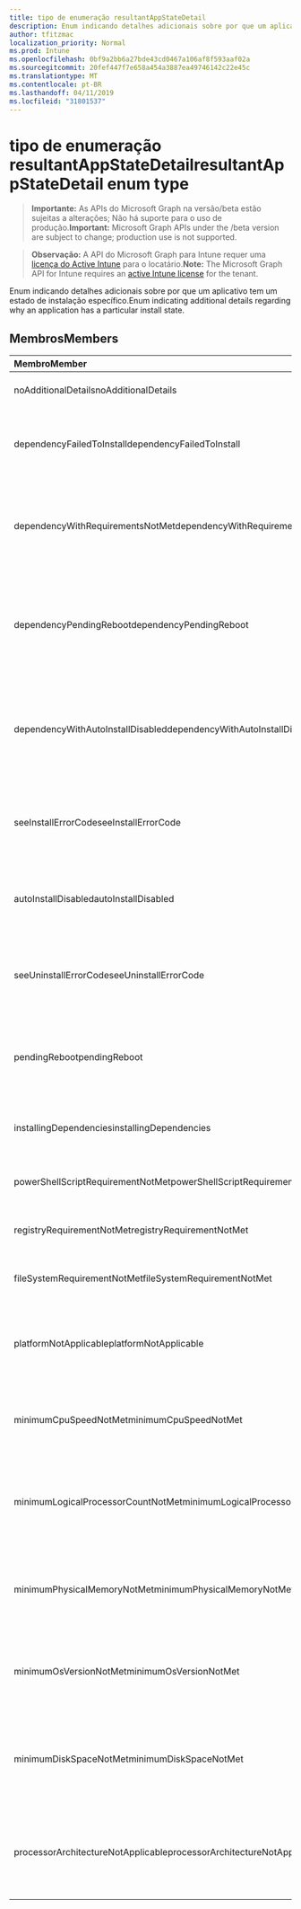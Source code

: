 ```yaml
---
title: tipo de enumeração resultantAppStateDetail
description: Enum indicando detalhes adicionais sobre por que um aplicativo tem um estado de instalação específico.
author: tfitzmac
localization_priority: Normal
ms.prod: Intune
ms.openlocfilehash: 0bf9a2bb6a27bde43cd0467a106af8f593aaf02a
ms.sourcegitcommit: 20fef447f7e658a454a3887ea49746142c22e45c
ms.translationtype: MT
ms.contentlocale: pt-BR
ms.lasthandoff: 04/11/2019
ms.locfileid: "31801537"
---
```

# <a name="resultantappstatedetail-enum-type"></a><span data-ttu-id="57363-103">tipo de enumeração resultantAppStateDetail</span><span class="sxs-lookup"><span data-stu-id="57363-103">resultantAppStateDetail enum type</span></span>

> <span data-ttu-id="57363-104">**Importante:** As APIs do Microsoft Graph na versão/beta estão sujeitas a alterações; Não há suporte para o uso de produção.</span><span class="sxs-lookup"><span data-stu-id="57363-104">**Important:** Microsoft Graph APIs under the /beta version are subject to change; production use is not supported.</span></span>

> <span data-ttu-id="57363-105">**Observação:** A API do Microsoft Graph para Intune requer uma [licença do Active Intune](https://go.microsoft.com/fwlink/?linkid=839381) para o locatário.</span><span class="sxs-lookup"><span data-stu-id="57363-105">**Note:** The Microsoft Graph API for Intune requires an [active Intune license](https://go.microsoft.com/fwlink/?linkid=839381) for the tenant.</span></span>

<span data-ttu-id="57363-106">Enum indicando detalhes adicionais sobre por que um aplicativo tem um estado de instalação específico.</span><span class="sxs-lookup"><span data-stu-id="57363-106">Enum indicating additional details regarding why an application has a particular install state.</span></span>

## <a name="members"></a><span data-ttu-id="57363-107">Membros</span><span class="sxs-lookup"><span data-stu-id="57363-107">Members</span></span>
|<span data-ttu-id="57363-108">Membro</span><span class="sxs-lookup"><span data-stu-id="57363-108">Member</span></span>|<span data-ttu-id="57363-109">Valor</span><span class="sxs-lookup"><span data-stu-id="57363-109">Value</span></span>|<span data-ttu-id="57363-110">Descrição</span><span class="sxs-lookup"><span data-stu-id="57363-110">Description</span></span>|
|:---|:---|:---|
|<span data-ttu-id="57363-111">noAdditionalDetails</span><span class="sxs-lookup"><span data-stu-id="57363-111">noAdditionalDetails</span></span>|<span data-ttu-id="57363-112">,0</span><span class="sxs-lookup"><span data-stu-id="57363-112">0</span></span>|<span data-ttu-id="57363-113">Não há detalhes adicionais disponíveis.</span><span class="sxs-lookup"><span data-stu-id="57363-113">No additional details are available.</span></span>|
|<span data-ttu-id="57363-114">dependencyFailedToInstall</span><span class="sxs-lookup"><span data-stu-id="57363-114">dependencyFailedToInstall</span></span>|<span data-ttu-id="57363-115">1</span><span class="sxs-lookup"><span data-stu-id="57363-115">1</span></span>|<span data-ttu-id="57363-116">Uma ou mais dependências do aplicativo não foram instaladas.</span><span class="sxs-lookup"><span data-stu-id="57363-116">One or more of the application's dependencies failed to install.</span></span>|
|<span data-ttu-id="57363-117">dependencyWithRequirementsNotMet</span><span class="sxs-lookup"><span data-stu-id="57363-117">dependencyWithRequirementsNotMet</span></span>|<span data-ttu-id="57363-118">duas</span><span class="sxs-lookup"><span data-stu-id="57363-118">2</span></span>|<span data-ttu-id="57363-119">Uma ou mais das dependências do aplicativo têm requisitos que não foram atendidos.</span><span class="sxs-lookup"><span data-stu-id="57363-119">One or more of the application's dependencies have requirements which are not met.</span></span>|
|<span data-ttu-id="57363-120">dependencyPendingReboot</span><span class="sxs-lookup"><span data-stu-id="57363-120">dependencyPendingReboot</span></span>|<span data-ttu-id="57363-121">3D</span><span class="sxs-lookup"><span data-stu-id="57363-121">3</span></span>|<span data-ttu-id="57363-122">Uma ou mais das dependências do aplicativo exige a reinicialização do dispositivo para concluir a instalação.</span><span class="sxs-lookup"><span data-stu-id="57363-122">One or more of the application's dependencies require a device reboot to complete installation.</span></span>|
|<span data-ttu-id="57363-123">dependencyWithAutoInstallDisabled</span><span class="sxs-lookup"><span data-stu-id="57363-123">dependencyWithAutoInstallDisabled</span></span>|<span data-ttu-id="57363-124">quatro</span><span class="sxs-lookup"><span data-stu-id="57363-124">4</span></span>|<span data-ttu-id="57363-125">Uma ou mais dependências do aplicativo estão configuradas para não instalar automaticamente.</span><span class="sxs-lookup"><span data-stu-id="57363-125">One or more of the application's dependencies are configured to not automatically install.</span></span>|
|<span data-ttu-id="57363-126">seeInstallErrorCode</span><span class="sxs-lookup"><span data-stu-id="57363-126">seeInstallErrorCode</span></span>|<span data-ttu-id="57363-127">2000</span><span class="sxs-lookup"><span data-stu-id="57363-127">2000</span></span>|<span data-ttu-id="57363-128">Falha ao instalar o aplicativo.</span><span class="sxs-lookup"><span data-stu-id="57363-128">Application failed to install.</span></span> <span data-ttu-id="57363-129">Consulte Propriedade de código de erro para obter mais detalhes.</span><span class="sxs-lookup"><span data-stu-id="57363-129">See error code property for more details.</span></span>|
|<span data-ttu-id="57363-130">autoInstallDisabled</span><span class="sxs-lookup"><span data-stu-id="57363-130">autoInstallDisabled</span></span>|<span data-ttu-id="57363-131">3000</span><span class="sxs-lookup"><span data-stu-id="57363-131">3000</span></span>|<span data-ttu-id="57363-132">O aplicativo está configurado para não ser instalado automaticamente.</span><span class="sxs-lookup"><span data-stu-id="57363-132">Application is configured to not be automatically installed.</span></span>|
|<span data-ttu-id="57363-133">seeUninstallErrorCode</span><span class="sxs-lookup"><span data-stu-id="57363-133">seeUninstallErrorCode</span></span>|<span data-ttu-id="57363-134">4000</span><span class="sxs-lookup"><span data-stu-id="57363-134">4000</span></span>|<span data-ttu-id="57363-135">Falha ao desinstalar o aplicativo.</span><span class="sxs-lookup"><span data-stu-id="57363-135">Application failed to uninstall.</span></span> <span data-ttu-id="57363-136">Consulte Propriedade de código de erro para obter mais detalhes.</span><span class="sxs-lookup"><span data-stu-id="57363-136">See error code property for more details.</span></span>|
|<span data-ttu-id="57363-137">pendingReboot</span><span class="sxs-lookup"><span data-stu-id="57363-137">pendingReboot</span></span>|<span data-ttu-id="57363-138">5000</span><span class="sxs-lookup"><span data-stu-id="57363-138">5000</span></span>|<span data-ttu-id="57363-139">O dispositivo deve ser reinicializado para concluir a instalação do aplicativo.</span><span class="sxs-lookup"><span data-stu-id="57363-139">Device must be rebooted to complete installation of the application.</span></span>|
|<span data-ttu-id="57363-140">installingDependencies</span><span class="sxs-lookup"><span data-stu-id="57363-140">installingDependencies</span></span>|<span data-ttu-id="57363-141">5001</span><span class="sxs-lookup"><span data-stu-id="57363-141">5001</span></span>|<span data-ttu-id="57363-142">Uma ou mais das dependências do aplicativo estão sendo instaladas.</span><span class="sxs-lookup"><span data-stu-id="57363-142">One or more of the application's dependencies are installing.</span></span>|
|<span data-ttu-id="57363-143">powerShellScriptRequirementNotMet</span><span class="sxs-lookup"><span data-stu-id="57363-143">powerShellScriptRequirementNotMet</span></span>|<span data-ttu-id="57363-144">-1013</span><span class="sxs-lookup"><span data-stu-id="57363-144">-1013</span></span>|<span data-ttu-id="57363-145">A regra de requisito de script do PowerShell não foi atendida</span><span class="sxs-lookup"><span data-stu-id="57363-145">PowerShell script requirement rule is not met</span></span>|
|<span data-ttu-id="57363-146">registryRequirementNotMet</span><span class="sxs-lookup"><span data-stu-id="57363-146">registryRequirementNotMet</span></span>|<span data-ttu-id="57363-147">-1012</span><span class="sxs-lookup"><span data-stu-id="57363-147">-1012</span></span>|<span data-ttu-id="57363-148">A regra de requisito do registro não foi atendida</span><span class="sxs-lookup"><span data-stu-id="57363-148">Registry requirement rule is not met</span></span>|
|<span data-ttu-id="57363-149">fileSystemRequirementNotMet</span><span class="sxs-lookup"><span data-stu-id="57363-149">fileSystemRequirementNotMet</span></span>|<span data-ttu-id="57363-150">-1011</span><span class="sxs-lookup"><span data-stu-id="57363-150">-1011</span></span>|<span data-ttu-id="57363-151">A regra de requisito do sistema de arquivos não foi atendida</span><span class="sxs-lookup"><span data-stu-id="57363-151">File system requirement rule is not met</span></span>|
|<span data-ttu-id="57363-152">platformNotApplicable</span><span class="sxs-lookup"><span data-stu-id="57363-152">platformNotApplicable</span></span>|<span data-ttu-id="57363-153">-1006</span><span class="sxs-lookup"><span data-stu-id="57363-153">-1006</span></span>|<span data-ttu-id="57363-154">O aplicativo não se aplica a esta plataforma.</span><span class="sxs-lookup"><span data-stu-id="57363-154">Application is not applicable to this platform.</span></span> <span data-ttu-id="57363-155">(por exemplo, aplicativo Android direcionado para IOS)</span><span class="sxs-lookup"><span data-stu-id="57363-155">(e.g. Android app targeted to IOS)</span></span>|
|<span data-ttu-id="57363-156">minimumCpuSpeedNotMet</span><span class="sxs-lookup"><span data-stu-id="57363-156">minimumCpuSpeedNotMet</span></span>|<span data-ttu-id="57363-157">-1005</span><span class="sxs-lookup"><span data-stu-id="57363-157">-1005</span></span>|<span data-ttu-id="57363-158">A velocidade da CPU no dispositivo de destino é menor do que o mínimo configurado.</span><span class="sxs-lookup"><span data-stu-id="57363-158">CPU speed on the target device is less than the configured minimum.</span></span>|
|<span data-ttu-id="57363-159">minimumLogicalProcessorCountNotMet</span><span class="sxs-lookup"><span data-stu-id="57363-159">minimumLogicalProcessorCountNotMet</span></span>|<span data-ttu-id="57363-160">-1004</span><span class="sxs-lookup"><span data-stu-id="57363-160">-1004</span></span>|<span data-ttu-id="57363-161">A contagem de processadores lógicos no dispositivo de destino é menor do que o mínimo configurado.</span><span class="sxs-lookup"><span data-stu-id="57363-161">Count of logical processors on the target device is less than the configured minimum.</span></span>|
|<span data-ttu-id="57363-162">minimumPhysicalMemoryNotMet</span><span class="sxs-lookup"><span data-stu-id="57363-162">minimumPhysicalMemoryNotMet</span></span>|<span data-ttu-id="57363-163">-1003</span><span class="sxs-lookup"><span data-stu-id="57363-163">-1003</span></span>|<span data-ttu-id="57363-164">A quantidade de RAM no dispositivo de destino é menor do que o mínimo configurado.</span><span class="sxs-lookup"><span data-stu-id="57363-164">Amount of RAM on the target device is less than the configured minimum.</span></span>|
|<span data-ttu-id="57363-165">minimumOsVersionNotMet</span><span class="sxs-lookup"><span data-stu-id="57363-165">minimumOsVersionNotMet</span></span>|<span data-ttu-id="57363-166">-1002</span><span class="sxs-lookup"><span data-stu-id="57363-166">-1002</span></span>|<span data-ttu-id="57363-167">A versão do sistema operacional no dispositivo de destino é menor do que o mínimo configurado.</span><span class="sxs-lookup"><span data-stu-id="57363-167">OS version on the target device is less than the configured minimum.</span></span>|
|<span data-ttu-id="57363-168">minimumDiskSpaceNotMet</span><span class="sxs-lookup"><span data-stu-id="57363-168">minimumDiskSpaceNotMet</span></span>|<span data-ttu-id="57363-169">-1001</span><span class="sxs-lookup"><span data-stu-id="57363-169">-1001</span></span>|<span data-ttu-id="57363-170">O espaço em disco disponível no dispositivo de destino é menor do que o mínimo configurado.</span><span class="sxs-lookup"><span data-stu-id="57363-170">Available disk space on the target device is less than the configured minimum.</span></span>|
|<span data-ttu-id="57363-171">processorArchitectureNotApplicable</span><span class="sxs-lookup"><span data-stu-id="57363-171">processorArchitectureNotApplicable</span></span>|<span data-ttu-id="57363-172">-1000</span><span class="sxs-lookup"><span data-stu-id="57363-172">-1000</span></span>|<span data-ttu-id="57363-173">A arquitetura do dispositivo (por exemplo, x86/AMD64) não se aplica ao aplicativo.</span><span class="sxs-lookup"><span data-stu-id="57363-173">Device architecture (e.g. x86/amd64) is not applicable for the application.</span></span>|





